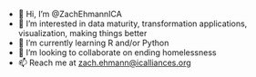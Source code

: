 - 👋 Hi, I’m @ZachEhmannICA
- 👀 I’m interested in data maturity, transformation applications, visualization, making things better
- 🌱 I’m currently learning R and/or Python
- 💞️ I’m looking to collaborate on ending homelessness
- 📫 Reach me at zach.ehmann@icalliances.org

<!---
ZachEhmannICA/ZachEhmannICA is a ✨ special ✨ repository because its `README.md` (this file) appears on your GitHub profile.
You can click the Preview link to take a look at your changes.
--->
